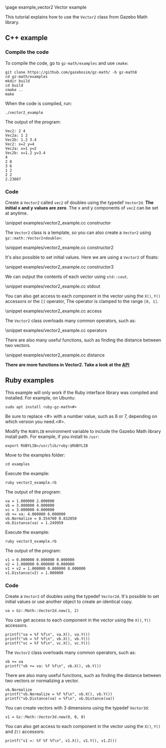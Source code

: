 \page example_vector2 Vector example

This tutorial explains how to use the `Vector2` class from Gazebo Math library.

## C++ example

### Compile the code

To compile the code, go to `gz-math/examples` and use `cmake`:

```{.sh}
git clone https://github.com/gazebosim/gz-math/ -b gz-math8
cd gz-math/examples
mkdir build
cd build
cmake ..
make
```

When the code is compiled, run:

```{.sh}
./vector2_example
```

The output of the program:

```{.sh}
Vec2: 2 4
Vec2a: 1 2
Vec2b: 1.2 3.4
Vec2: x=2 y=4
Vec2a: x=1 y=2
Vec2b: x=1.2 y=3.4
4
2 8
3 6
1 2
2 2
2.23607
```

### Code

Create a `Vector2` called `vec2` of doubles using the typedef `Vector2d`. **The initial x and y values are zero**. The x and y components of `vec2` can be set at anytime.

\snippet examples/vector2_example.cc constructor


The `Vector2` class is a template, so you can also create a `Vector2` using `gz::math::Vector2<double>`:

\snippet examples/vector2_example.cc constructor2

It's also possible to set initial values. Here we are using a `Vector2` of floats:

\snippet examples/vector2_example.cc constructor3

We can output the contents of each vector using `std::cout`.

\snippet examples/vector2_example.cc stdout

You can also get access to each component in the vector using the `X()`, `Y()` accessors or the `[]` operator, The operator is clamped to the range `[0, 1]`.

\snippet examples/vector2_example.cc access

The `Vector2` class overloads many common operators, such as:

\snippet examples/vector2_example.cc operators

There are also many useful functions, such as finding the distance between two vectors.

\snippet examples/vector2_example.cc distance

**There are more functions in Vector2. Take a look at the [API](https://gazebosim.org/libs/math)**

## Ruby examples

This example will only work if the Ruby interface library was compiled and installed. For example,
on Ubuntu:

```{.sh}
sudo apt install ruby-gz-math<#>
```

Be sure to replace <#> with a number value, such as 8 or 7, depending on which version you need.<#>.

Modify the `RUBYLIB` environment variable to include the Gazebo Math library install path. For example, if you install to `/usr`:

```{.sh}
export RUBYLIB=/usr/lib/ruby:$RUBYLIB
```

Move to the examples folder:

```{.sh}
cd examples
```

Execute the example:

```{.sh}
ruby vector2_example.rb
```

The output of the program:

```{.sh}
va = 1.000000 2.000000
vb = 3.000000 4.000000
vc = 3.000000 4.000000
vb += va: 4.000000 6.000000
vb.Normalize = 0.554700 0.832050
vb.Distance(va) = 1.249959
```

Execute the example:

```{.sh}
ruby vector3_example.rb
```

The output of the program:

```{.sh}
v1 = 0.000000 0.000000 0.000000
v2 = 1.000000 0.000000 0.000000
v1 + v2 = 1.000000 0.000000 0.000000
v1.Distance(v2) = 1.000000
```

### Code

Create a `Vector2` of doubles using the typedef `Vector2d`. It's possible to set initial values or use another object to create an identical copy.

```{.rb}
va = Gz::Math::Vector2d.new(1, 2)
```

You can get access to each component in the vector using the `X()`, `Y()` accessors.

```{.rb}
printf("va = %f %f\n", va.X(), va.Y())
printf("vb = %f %f\n", vb.X(), vb.Y())
printf("vc = %f %f\n", vc.X(), vc.Y())
```

The `Vector2` class overloads many common operators, such as:

```{.rb}
vb += va
printf("vb += va: %f %f\n", vb.X(), vb.Y())
```

There are also many useful functions, such as finding the distance between two vectors or normalizing a vector.

```{.rb}
vb.Normalize
printf("vb.Normalize = %f %f\n", vb.X(), vb.Y())
printf("vb.Distance(va) = %f\n", vb.Distance(va))
```

You can create vectors with 3 dimensions using the typedef `Vector3d`:

```{.rb}
v1 = Gz::Math::Vector3d.new(0, 0, 0)
```

You can also get access to each component in the vector using the `X()`, `Y()` and `Z()` accessors:

```{.rb}
printf("v1 =: %f %f %f\n", v1.X(), v1.Y(), v1.Z())
```
